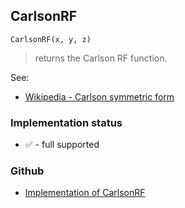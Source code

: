 ## CarlsonRF

```
CarlsonRF(x, y, z)
```

> returns the Carlson RF function.

See:  
* [Wikipedia - Carlson symmetric form](https://en.wikipedia.org/wiki/Carlson_symmetric_form)  
 

### Implementation status

* &#x2705; - full supported

### Github

* [Implementation of CarlsonRF](https://github.com/axkr/symja_android_library/blob/master/symja_android_library/matheclipse-core/src/main/java/org/matheclipse/core/builtin/EllipticIntegrals.java#L230) 
